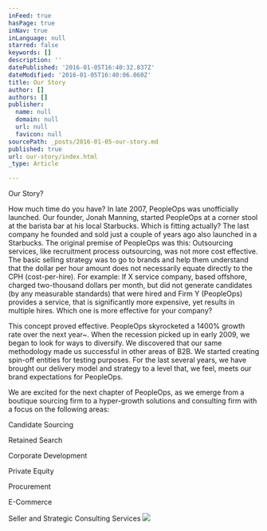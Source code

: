 ```yaml
---
inFeed: true
hasPage: true
inNav: true
inLanguage: null
starred: false
keywords: []
description: ''
datePublished: '2016-01-05T16:40:32.837Z'
dateModified: '2016-01-05T16:40:06.060Z'
title: Our Story
author: []
authors: []
publisher:
  name: null
  domain: null
  url: null
  favicon: null
sourcePath: _posts/2016-01-05-our-story.md
published: true
url: our-story/index.html
_type: Article

---
```

Our Story? 

How much time do you have?  In late 2007, PeopleOps was unofficially launched.  Our founder, Jonah Manning, started PeopleOps at a corner stool at the barista bar at his local Starbucks. Which is fitting actually? The last company he founded and sold just a couple of years ago also launched in a Starbucks.  The original premise of PeopleOps was this:  Outsourcing services, like recruitment process outsourcing, was not more cost effective.  The basic selling strategy was to go to brands and help them understand that the dollar per hour amount does not necessarily equate directly to the CPH (cost-per-hire).  For example: If X service company, based offshore, charged two-thousand dollars per month, but did not generate candidates (by any measurable standards) that were hired and Firm Y (PeopleOps) provides a service, that is significantly more expensive, yet results in multiple hires. Which one is more effective for your company?  

This concept proved effective.  PeopleOps skyrocketed a 1400% growth rate over the next year~.  When the recession picked up in early 2009, we began to look for ways to diversify.  We discovered that our same methodology made us successful in other areas of B2B.  We started creating spin-off entities for testing purposes.  For the last several years, we have brought our delivery model and strategy to a level that, we feel, meets our brand expectations for PeopleOps.   

We are excited for the next chapter of PeopleOps, as we emerge from a boutique sourcing firm to a hyper-growth solutions and consulting firm with a focus on the following areas:

Candidate Sourcing

Retained Search

Corporate Development

Private Equity

Procurement

E-Commerce

Seller and Strategic Consulting Services
![](https://the-grid-user-content.s3-us-west-2.amazonaws.com/9edc2a7e-2e2e-4712-bad6-80cd0fc69db4.jpg)
